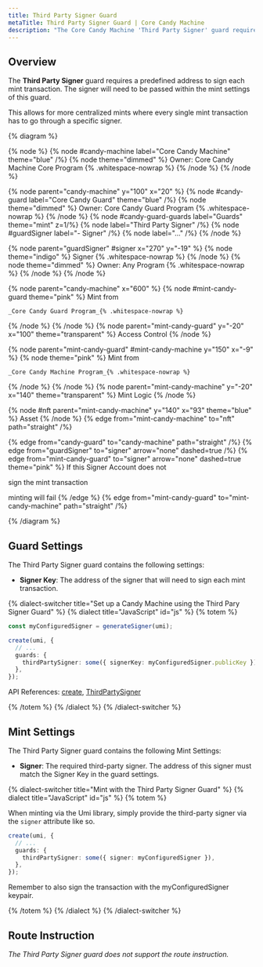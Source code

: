 ```yaml
---
title: Third Party Signer Guard
metaTitle: Third Party Signer Guard | Core Candy Machine
description: "The Core Candy Machine 'Third Party Signer' guard requires a predefined address to sign each mint transaction or the transaction will fail."
---
```


## Overview

The **Third Party Signer** guard requires a predefined address to sign each mint transaction. The signer will need to be passed within the mint settings of this guard.

This allows for more centralized mints where every single mint transaction has to go through a specific signer.

{% diagram  %}

{% node %}
{% node #candy-machine label="Core Candy Machine" theme="blue" /%}
{% node theme="dimmed" %}
Owner: Core Candy Machine Core Program {% .whitespace-nowrap %}
{% /node %}
{% /node %}

{% node parent="candy-machine" y="100" x="20" %}
{% node #candy-guard label="Core Candy Guard" theme="blue" /%}
{% node theme="dimmed" %}
Owner: Core Candy Guard Program {% .whitespace-nowrap %}
{% /node %}
{% node #candy-guard-guards label="Guards" theme="mint" z=1/%}
{% node label="Third Party Signer" /%}
{% node #guardSigner label="- Signer" /%}
{% node label="..." /%}
{% /node %}

{% node parent="guardSigner" #signer x="270" y="-19" %}
{% node  theme="indigo" %}
Signer {% .whitespace-nowrap %}
{% /node %}
{% node theme="dimmed" %}
Owner: Any Program {% .whitespace-nowrap %}
{% /node %}
{% /node %}

{% node parent="candy-machine" x="600" %}
  {% node #mint-candy-guard theme="pink" %}
    Mint from

    _Core Candy Guard Program_{% .whitespace-nowrap %}
  {% /node %}
{% /node %}
{% node parent="mint-candy-guard" y="-20" x="100" theme="transparent" %}
  Access Control
{% /node %}

{% node parent="mint-candy-guard" #mint-candy-machine y="150" x="-9" %}
  {% node theme="pink" %}
    Mint from 
    
    _Core Candy Machine Program_{% .whitespace-nowrap %}
  {% /node %}
{% /node %}
{% node parent="mint-candy-machine" y="-20" x="140" theme="transparent" %}
  Mint Logic
{% /node %}

{% node #nft parent="mint-candy-machine" y="140" x="93" theme="blue" %}
  Asset
{% /node %}
{% edge from="mint-candy-machine" to="nft" path="straight" /%}

{% edge from="candy-guard" to="candy-machine" path="straight" /%}
{% edge from="guardSigner" to="signer" arrow="none" dashed=true /%}
{% edge from="mint-candy-guard" to="signer" arrow="none" dashed=true  theme="pink" %}
If this Signer Account does not

sign the mint transaction

minting will fail
{% /edge %}
{% edge from="mint-candy-guard" to="mint-candy-machine" path="straight" /%}

{% /diagram %}
## Guard Settings

The Third Party Signer guard contains the following settings:

- **Signer Key**: The address of the signer that will need to sign each mint transaction.

{% dialect-switcher title="Set up a Candy Machine using the Third Pary Signer Guard" %}
{% dialect title="JavaScript" id="js" %}
{% totem %}

```ts
const myConfiguredSigner = generateSigner(umi);

create(umi, {
  // ...
  guards: {
    thirdPartySigner: some({ signerKey: myConfiguredSigner.publicKey }),
  },
});
```

API References: [create](https://mpl-core-candy-machine.typedoc.metaplex.com/functions/create.html), [ThirdPartySigner](https://mpl-core-candy-machine.typedoc.metaplex.com/types/ThirdPartySigner.html)

{% /totem %}
{% /dialect %}
{% /dialect-switcher %}

## Mint Settings

The Third Party Signer guard contains the following Mint Settings:

- **Signer**: The required third-party signer. The address of this signer must match the Signer Key in the guard settings.

{% dialect-switcher title="Mint with the Third Party Signer Guard" %}
{% dialect title="JavaScript" id="js" %}
{% totem %}

When minting via the Umi library, simply provide the third-party signer via the `signer` attribute like so.

```ts
create(umi, {
  // ...
  guards: {
    thirdPartySigner: some({ signer: myConfiguredSigner }),
  },
});
```

Remember to also sign the transaction with the myConfiguredSigner keypair. 

{% /totem %}
{% /dialect %}
{% /dialect-switcher %}

## Route Instruction

_The Third Party Signer guard does not support the route instruction._
